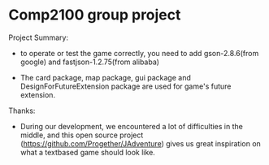 # Comp2100 group project


Project Summary:







- to operate or test the game correctly, you need to add gson-2.8.6(from google) and fastjson-1.2.75(from alibaba)

- The card package, map package, gui package and DesignForFutureExtension package are used for game's future extension.


Thanks:
- During our development, we encountered a lot of difficulties in the middle, and this open source project (https://github.com/Progether/JAdventure) gives us great inspiration on what a textbased game should look like. 
    
    
